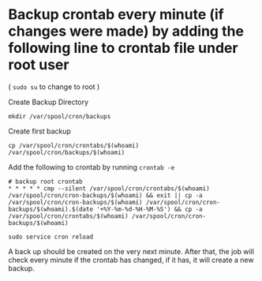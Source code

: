 # Backup crontab every minute (if changes were made) by adding the following line to crontab file under root user
( `sudo su` to change to root )

Create Backup Directory
```
mkdir /var/spool/cron/backups
```

Create first backup
```
cp /var/spool/cron/crontabs/$(whoami) /var/spool/cron/backups/$(whoami)
```

Add the following to crontab by running `crontab -e`
```
# backup root crontab
* * * * * cmp --silent /var/spool/cron/crontabs/$(whoami) /var/spool/cron/cron-backups/$(whoami) && exit || cp -a /var/spool/cron/cron-backups/$(whoami) /var/spool/cron/cron-backups/$(whoami).$(date '+%Y-%m-%d-%H-%M-%S') && cp -a /var/spool/cron/crontabs/$(whoami) /var/spool/cron/cron-backups/$(whoami)
```
```
sudo service cron reload
```

A back up should be created on the very next minute. After that, the job will check every minute if the crontab has changed, if it has, it will create a new backup.
